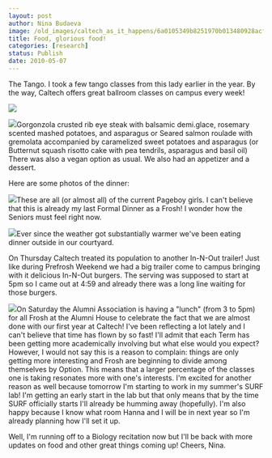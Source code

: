 ```yaml
---
layout: post
author: Nina Budaeva
image: /old_images/caltech_as_it_happens/6a0105349b8251970b013480928acf970c.jpg
title: Food, glorious food!
categories: [research]
status: Publish
date: 2010-05-07
---
```



The Tango. I took a few tango classes from this lady earlier in the year. By the way, Caltech offers great ballroom classes on campus every week! 
 

![](/old_images/caltech_as_it_happens/6a0105349b8251970b013480928aef970c.jpg)

![](/old_images/caltech_as_it_happens/6a0105349b8251970b0133ed5ef480970b.jpg)Gorgonzola crusted rib eye steak with balsamic demi.glace, rosemary scented mashed potatoes, and asparagus
or
Seared salmon roulade with gremolata accompanied by caramelized sweet potatoes and asparagus (or Butternut squash risotto cake with pea tendrils, asparagus and basil oil)
There was also a vegan option as usual. We also had an appetizer and a dessert.

Here are some photos of the dinner:

![](/old_images/caltech_as_it_happens/6a0105349b8251970b0133ed5ef83a970b.jpg)These are all (or almost all) of the current Pageboy girls. I can't believe that this is already my last Formal Dinner as a Frosh! I wonder how the Seniors must feel right now.


![](/old_images/caltech_as_it_happens/6a0105349b8251970b013480928f85970c.jpg)Ever since the weather got substantially warmer we've been eating dinner outside in our courtyard.

On Thursday Caltech treated its population to another In-N-Out trailer! Just like during Prefrosh Weekend we had a big trailer come to campus bringing with it delicious In-N-Out burgers. The serving was supposed to start at 5pm so I came out at 4:59 and already there was a long line waiting for those burgers. 


![](/old_images/caltech_as_it_happens/6a0105349b8251970b0133ed5ef902970b.jpg)On Saturday the Alumni Association is having a "lunch" (from 3 to 5pm) for all Frosh at the Alumni House to celebrate the fact that we are almost done with our first year at Caltech! I've been reflecting a lot lately and I can't believe that time has flown by so fast! I'll admit that each Term has been getting more academically involving but what else would you expect? However, I would not say this is a reason to complain: things are only getting more interesting and Frosh are beginning to divide among themselves by Option. This means that a larger percentage of the classes one is taking resonates more with one's interests. I'm excited for another reason as well because tomorrow I'm starting to work in my summer's SURF lab! I'm getting an early start in the lab but that only means that by the time SURF officially starts I'll already be humming away (hopefully). I'm also happy because I know what room Hanna and I will be in next year so I'm already planning how I'll set it up.

Well, I'm running off to a Biology recitation now but I'll be back with more updates on food and other great things coming up!
Cheers,
Nina.

